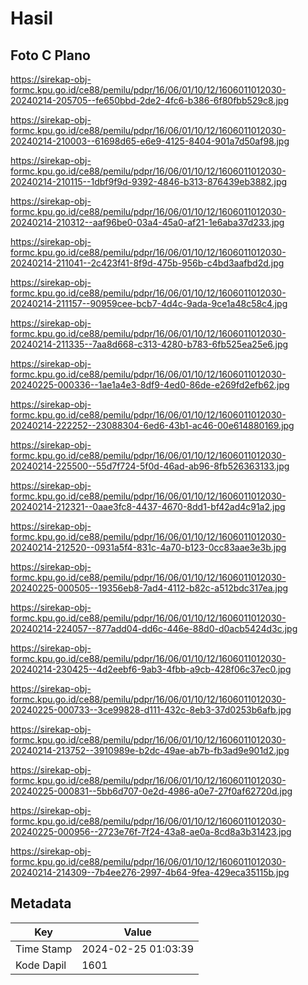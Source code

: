# Hasil

## Foto C Plano

https://sirekap-obj-formc.kpu.go.id/ce88/pemilu/pdpr/16/06/01/10/12/1606011012030-20240214-205705--fe650bbd-2de2-4fc6-b386-6f80fbb529c8.jpg

https://sirekap-obj-formc.kpu.go.id/ce88/pemilu/pdpr/16/06/01/10/12/1606011012030-20240214-210003--61698d65-e6e9-4125-8404-901a7d50af98.jpg

https://sirekap-obj-formc.kpu.go.id/ce88/pemilu/pdpr/16/06/01/10/12/1606011012030-20240214-210115--1dbf9f9d-9392-4846-b313-876439eb3882.jpg

https://sirekap-obj-formc.kpu.go.id/ce88/pemilu/pdpr/16/06/01/10/12/1606011012030-20240214-210312--aaf96be0-03a4-45a0-af21-1e6aba37d233.jpg

https://sirekap-obj-formc.kpu.go.id/ce88/pemilu/pdpr/16/06/01/10/12/1606011012030-20240214-211041--2c423f41-8f9d-475b-956b-c4bd3aafbd2d.jpg

https://sirekap-obj-formc.kpu.go.id/ce88/pemilu/pdpr/16/06/01/10/12/1606011012030-20240214-211157--90959cee-bcb7-4d4c-9ada-9ce1a48c58c4.jpg

https://sirekap-obj-formc.kpu.go.id/ce88/pemilu/pdpr/16/06/01/10/12/1606011012030-20240214-211335--7aa8d668-c313-4280-b783-6fb525ea25e6.jpg

https://sirekap-obj-formc.kpu.go.id/ce88/pemilu/pdpr/16/06/01/10/12/1606011012030-20240225-000336--1ae1a4e3-8df9-4ed0-86de-e269fd2efb62.jpg

https://sirekap-obj-formc.kpu.go.id/ce88/pemilu/pdpr/16/06/01/10/12/1606011012030-20240214-222252--23088304-6ed6-43b1-ac46-00e614880169.jpg

https://sirekap-obj-formc.kpu.go.id/ce88/pemilu/pdpr/16/06/01/10/12/1606011012030-20240214-225500--55d7f724-5f0d-46ad-ab96-8fb526363133.jpg

https://sirekap-obj-formc.kpu.go.id/ce88/pemilu/pdpr/16/06/01/10/12/1606011012030-20240214-212321--0aae3fc8-4437-4670-8dd1-bf42ad4c91a2.jpg

https://sirekap-obj-formc.kpu.go.id/ce88/pemilu/pdpr/16/06/01/10/12/1606011012030-20240214-212520--0931a5f4-831c-4a70-b123-0cc83aae3e3b.jpg

https://sirekap-obj-formc.kpu.go.id/ce88/pemilu/pdpr/16/06/01/10/12/1606011012030-20240225-000505--19356eb8-7ad4-4112-b82c-a512bdc317ea.jpg

https://sirekap-obj-formc.kpu.go.id/ce88/pemilu/pdpr/16/06/01/10/12/1606011012030-20240214-224057--877add04-dd6c-446e-88d0-d0acb5424d3c.jpg

https://sirekap-obj-formc.kpu.go.id/ce88/pemilu/pdpr/16/06/01/10/12/1606011012030-20240214-230425--4d2eebf6-9ab3-4fbb-a9cb-428f06c37ec0.jpg

https://sirekap-obj-formc.kpu.go.id/ce88/pemilu/pdpr/16/06/01/10/12/1606011012030-20240225-000733--3ce99828-d111-432c-8eb3-37d0253b6afb.jpg

https://sirekap-obj-formc.kpu.go.id/ce88/pemilu/pdpr/16/06/01/10/12/1606011012030-20240214-213752--3910989e-b2dc-49ae-ab7b-fb3ad9e901d2.jpg

https://sirekap-obj-formc.kpu.go.id/ce88/pemilu/pdpr/16/06/01/10/12/1606011012030-20240225-000831--5bb6d707-0e2d-4986-a0e7-27f0af62720d.jpg

https://sirekap-obj-formc.kpu.go.id/ce88/pemilu/pdpr/16/06/01/10/12/1606011012030-20240225-000956--2723e76f-7f24-43a8-ae0a-8cd8a3b31423.jpg

https://sirekap-obj-formc.kpu.go.id/ce88/pemilu/pdpr/16/06/01/10/12/1606011012030-20240214-214309--7b4ee276-2997-4b64-9fea-429eca35115b.jpg


## Metadata

| Key        | Value               |
| ---------- | ------------------- |
| Time Stamp | 2024-02-25 01:03:39 |
| Kode Dapil | 1601                |



